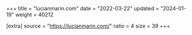 +++
title = "lucianmarin.com"
date = "2022-03-22"
updated = "2024-01-19"
weight = 40212

[extra]
source = "https://lucianmarin.com/"
ratio = 4
size = 39
+++
